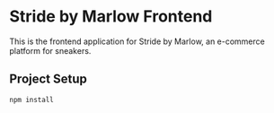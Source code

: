 # Stride by Marlow Frontend

This is the frontend application for Stride by Marlow, an e-commerce platform for sneakers.

## Project Setup

```sh
npm install


